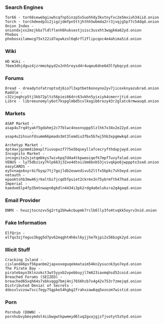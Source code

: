 ### Search Engines
    Tor66 - tor66sewebgixwhcqfnp5inzp5x5uohhdy3kvtnyfxc2e5mxiuh34iid.onion
    Torch - torchdeedp3i2jigzjdmfpn5ttjhthh5wbmda2rr3jvqjg5p77c54dqd.onion
    Onion Index - oniondxjxs2mzjkbz7ldlflenh6huksestjsisc3usxht3wqgk6a62yd.onion
    Phobos - phobosxilamwcg75xt22id7aywkzol6q6rfl2flipcqoc4e4ahima5id.onion

### Wiki
    HD Wiki - 76em3dhjdguz4jzrmmzkpyd2x2nh5reysd4r4uqeu6dne6d3lfpbqcyd.onion

### Forums
    Dread - dreadytofatroptsdj6io7l3xptbet6onoyno2yv7jicoxknyazubrad.onion
    Raddle - c32zjeghcp5tj3kb72pltz56piei66drc63vkhn5yixiyk4cmerrjtid.onion
    Libre - libreeunomyly6ot7kspglmbd5cvlkogib6rozy43r2glatc6rmwauqd.onion

### Markets
    ASAP Market - asap4u7rq4tyakf5gdahmj2c77blwc4noxnsppp5lzlhk7x34x2e22yd.onion
                - asap4u2ihsunfdsumm66pmado3mt3lemdiu3fbx5b7wj5hb3xpgmwkqd.onion 

    Archetyp Market - 4pt4axjgzmm4ibmxplfiuvopxzf775e5bqseyllafcecryfthdupjwyd.onion
    Incognito Market - incognito2sjotqmbkys7wivkpq7d4a4tkpweoiqefk7mpf7uvyfalad.onion
    VENUS - ly75dbzixy7hlp663j32xo4dtoiikm6bxb53jvivqkpo6jwppptx3sad.onion
    easyCARDS - ey5vnaqs6xyr4ifbyqz7tj7gojldb2euwndivu52ltfx5bpkc7sh5eyd.onion
    netauth - epaaktshb3mw46jrkeltbifjcqd5fpuiet2ckrmx3n75ybrmfth47had.onion
    Imperial - kaedxm5lp4fp35mtnwapn6gkdln4434i3pk2rdg4a6eluksra2q4gaqd.onion

### Email Provider
    DNMX - hxuzjtocnzvv5g2rtg2bhwkcbupmk7rclb6lly3fo4tvqkk5oyrv3nid.onion

### Fake Information
    ElfQrin - elfqv3zjfegus3bgg5d7pv62eqght4h6sl6yjjhe7kjpi2s56bzgk2yd.onion

### Illicit Stuff
    Cracking Island - cisland46psf56panbm2japxoxeguqekmataim54kn2ysucnk3yo7eyd.onion
    The Pirate Bay - piratebayo3klnzokct3wt5yyxb2vpebbuyjl7m623iaxmqhsd52coid.onion
    Breached Forums (SEIZED) - breached65xqh64s7xbkvqgg7bmj4nj7656hcb7x4g42x753r7zmejqd.onion
    Distributed Denial of Secrets - ddosxlvzzow7scc7egy75gpke54hgbg2frahxzaw6qq5osnzm7wistid.onion

### Porn
    Pornhub (DOWN) - pornhubvybmsymdol4iibwgwtkpwmeyd6luq2gxajgjzfjvotyt5zhyd.onion
